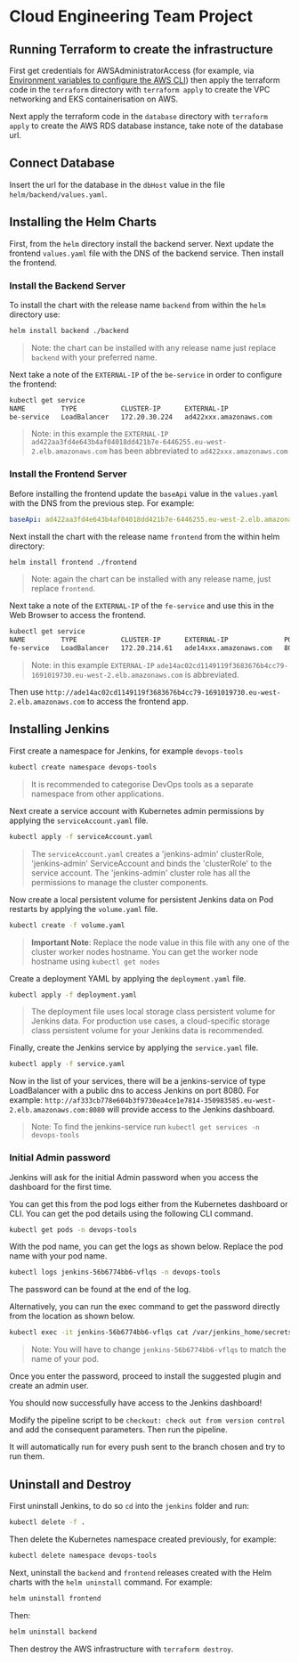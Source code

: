 # Cloud Engineering Team Project

## Running Terraform to create the infrastructure

First get credentials for AWSAdministratorAccess (for example, via [Environment variables to configure the AWS CLI](https://docs.aws.amazon.com/cli/latest/userguide/cli-configure-envvars.html?icmpid=docs_sso_user_portal)) then apply the terraform code in the `terraform` directory with `terraform apply` to create the VPC networking and EKS containerisation on AWS.

Next apply the terraform code in the `database` directory with `terraform apply` to create the AWS RDS database instance, take note of the database url.

## Connect Database

Insert the url for the database in the `dbHost` value in the file `helm/backend/values.yaml`.

## Installing the Helm Charts

First, from the `helm` directory install the backend server. Next update the frontend `values.yaml` file with the DNS of the backend service. Then install the frontend.

### Install the Backend Server

To install the chart with the release name `backend` from within the `helm` directory use:

```bash
helm install backend ./backend
```

> Note: the chart can be installed with any release name just replace `backend` with your preferred name.

Next take a note of the `EXTERNAL-IP` of the `be-service` in order to configure the frontend:

```bash
kubectl get service
NAME         TYPE           CLUSTER-IP      EXTERNAL-IP                 PORT(S)        AGE
be-service   LoadBalancer   172.20.30.224   ad422xxx.amazonaws.com      80:30125/TCP   70m
```

> Note: in this example the `EXTERNAL-IP` `ad422aa3fd4e643b4af04018dd421b7e-6446255.eu-west-2.elb.amazonaws.com` has been abbreviated to `ad422xxx.amazonaws.com`

### Install the Frontend Server

Before installing the frontend update the `baseApi` value in the `values.yaml` with the DNS from the previous step. For example:

```yaml
baseApi: ad422aa3fd4e643b4af04018dd421b7e-6446255.eu-west-2.elb.amazonaws.com
```

Next install the chart with the release name `frontend` from the within helm directory:

```bash
helm install frontend ./frontend
```

> Note: again the chart can be installed with any release name, just replace `frontend`.

Next take a note of the `EXTERNAL-IP` of the `fe-service` and use this in the Web Browser to access the frontend.

```bash
kubectl get service
NAME         TYPE           CLUSTER-IP      EXTERNAL-IP              PORT(S)        AGE
fe-service   LoadBalancer   172.20.214.61   ade14xxx.amazonaws.com   80:30231/TCP   27m
```

> Note: in this example `EXTERNAL-IP` `ade14ac02cd1149119f3683676b4cc79-1691019730.eu-west-2.elb.amazonaws.com` is abbreviated.

Then use `http://ade14ac02cd1149119f3683676b4cc79-1691019730.eu-west-2.elb.amazonaws.com` to access the frontend app.

## Installing Jenkins

First create a namespace for Jenkins, for example `devops-tools`

```bash
kubectl create namespace devops-tools
```

> It is recommended to categorise DevOps tools as a separate namespace from other applications.

Next create a service account with Kubernetes admin permissions by applying the `serviceAccount.yaml` file.

```bash
kubectl apply -f serviceAccount.yaml
```

> The `serviceAccount.yaml` creates a 'jenkins-admin' clusterRole, 'jenkins-admin' ServiceAccount and binds the 'clusterRole' to the service account. The 'jenkins-admin' cluster role has all the permissions to manage the cluster components.

Now create a local persistent volume for persistent Jenkins data on Pod restarts by applying the `volume.yaml` file.

```bash
kubectl create -f volume.yaml
```

> **Important Note**: Replace the node value in this file with any one of the cluster worker nodes hostname. You can get the worker node hostname using `kubectl get nodes`

Create a deployment YAML by applying the `deployment.yaml` file.

```bash
kubectl apply -f deployment.yaml
```

> The deployment file uses local storage class persistent volume for Jenkins data. For production use cases, a cloud-specific storage class persistent volume for your Jenkins data is recommended.

Finally, create the Jenkins service by applying the `service.yaml` file.

```bash
kubectl apply -f service.yaml
```

Now in the list of your services, there will be a jenkins-service of type LoadBalancer with a public dns to access Jenkins on port 8080. For example: `http://af333cb778e604b3f9730ea4ce1e7814-350983585.eu-west-2.elb.amazonaws.com:8080` will provide access to the Jenkins dashboard.

> Note: To find the jenkins-service run `kubectl get services -n devops-tools`

### Initial Admin password

Jenkins will ask for the initial Admin password when you access the dashboard for the first time.

You can get this from the pod logs either from the Kubernetes dashboard or CLI. You can get the pod details using the following CLI command.

```bash
kubectl get pods -n devops-tools
```

With the pod name, you can get the logs as shown below. Replace the pod name with your pod name.

```bash
kubectl logs jenkins-56b6774bb6-vflqs -n devops-tools
```

The password can be found at the end of the log.

Alternatively, you can run the exec command to get the password directly from the location as shown below.

```bash
kubectl exec -it jenkins-56b6774bb6-vflqs cat /var/jenkins_home/secrets/initialAdminPassword -n devops-tools
```

> Note: You will have to change `jenkins-56b6774bb6-vflqs` to match the name of your pod.

Once you enter the password, proceed to install the suggested plugin and create an admin user.

You should now successfully have access to the Jenkins dashboard!

Modify the pipeline script to be `checkout: check out from version control` and add the consequent parameters. Then run the pipeline.

It will automatically run for every push sent to the branch chosen and try to run them.

## Uninstall and Destroy

First uninstall Jenkins, to do so `cd` into the `jenkins` folder and run:

```bash
kubectl delete -f .
```

Then delete the Kubernetes namespace created previously, for example:

```bash
kubectl delete namespace devops-tools
```

Next, uninstall the `backend` and `frontend` releases created with the Helm charts with the `helm uninstall` command. For example:

```bash
helm uninstall frontend
```

Then:

```bash
helm uninstall backend
```

Then destroy the AWS infrastructure with `terraform destroy`.
